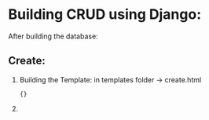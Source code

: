 # Building CRUD using Django:

After building the database:

## Create:
1. Building the Template:
   in templates folder -> create.html
   ```
   {}
   ```
2. 